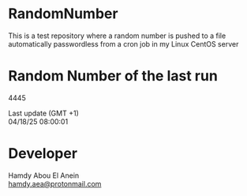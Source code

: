 # RandomNumber    
This is a test repository where a random number is pushed to a file automatically passwordless from a cron job in my Linux CentOS server    
# Random Number of the last run   
4445
      
Last update (GMT +1)    
04/18/25 08:00:01
# Developer    
Hamdy Abou El Anein   
hamdy.aea@protonmail.com
